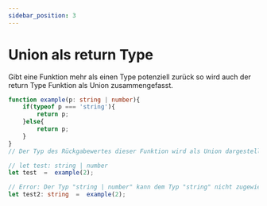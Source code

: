 ```yaml
---
sidebar_position: 3
---
```


# Union als return Type

Gibt eine Funktion mehr als einen Type potenziell zurück so wird auch der return Type Funktion als Union zusammengefasst.
```ts
function example(p: string | number){
    if(typeof p === 'string'){
        return p;
    }else{
        return p;
    }
}
// Der Typ des Rückgabewertes dieser Funktion wird als Union dargestellt: (string | number)

// let test: string | number
let test  =  example(2);

// Error: Der Typ "string | number" kann dem Typ "string" nicht zugewiesen werden.
let test2: string  =  example(2);
```